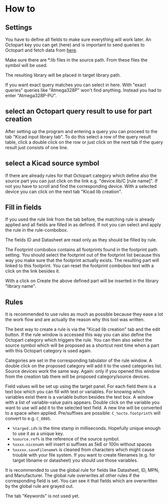  # How to

 ## Settings

You have to define all fields to make sure everything will work later. An Octopart key you can get (here) and is important to send queries to Octopart and fetch data from [here](https://octopart.com/api/register).

Make sure there are *.lib files in the source path. From these files the symbol will be used.

The resulting library will be placed in target library path.

If you want exact query matches you can select in here. With "exact queries" queries like "Atmega328P" won't find anything. Instead you had to enter "Atmega328P-PU".

## select an Octopart query result to use for part creation
After setting up the program and entering a query you can proceed to the tab "Kicad input library tab". To do this select a row of the query result table, click a double click on the row or just click on the next tab if the query result just consists of one line.

## select a Kicad source symbol
If there are already rules for that Octopart category which define also the source part you can just click on the link e.g. "device.lib/C [rule name]". If not you have to scroll and find the corresponding device. With a selected device you can click on the next tab "Kicad lib creation".

## Fill in fields
If you used the rule link from the tab before, the matching rule is already applied and all fields are filled in as defined. If not you can select and apply the rule in the rule-combobox.


The fields ID and Datasheet are read only as they should be filled by rule.

The Footprint combobox contains all footprints found in the footprint path setting. You should select the footprint out of the footprint list because this way you make sure that the footprint actually exists. The resulting part will linked to this footprint. You can reset the footprint combobox text with a click on the link besides it.

With a click on Create the above defined part will be inserted in the library "library name".


## Rules
It is recommended to use rules as much as possible because they ease a lot the work flow and are actually the reason why this tool was written.

The best way to create a rule is via the "Kicad lib creation" tab and the edit button. If the rule window is accessed this way you can also define the Octopart category which triggers the rule. You can then also select the source symbol which will be proposed as a shortcut next time when a part with this Octopart category is used again.

Categories are set in the corresponding tabulator of the rule window. A double click on the proposed category will add it to the used categories list. Source devices work the same way. Again: only if you opened this window from the creation tab there will be proposed category/source devices.

Field values will be set up using the target panel. For each field there is a text box which you can fill with text or variables. For knowing which variables exist there is a variable button besides the text box. A window with a list of variable-value pairs appears. Double click on the variable you want to use will add it to the selected text field. A new line will be converted to a space when applied. Pre/suffixes are possible: `C_%octo.footprint%` will convert to e.g. `C_0805`.

* `%targed.id%` is the time stamp in milliseconds. Hopefully unique enough to use it as a unique key.
* `%source.ref%` is the reference of the source symbol.
* `%xxxx.nicenum%` will insert si suffixes as 5k6 or 100n without spaces
* `%xxxxx.saveFilename%` is cleaned from characters which might cause trouble with your file system. If you want to create filenames (e.g. for target libname or datasheet) you should use those variables.

It is recommended to use the global rule for fields like Datasheet, ID, MPN, and Manufacturer. The global rule overwrites all other rules if the corresponding field is set. You can see it that fields which are overwritten by the global rule are grayed out.

The tab "Keywords" is not used yet.
